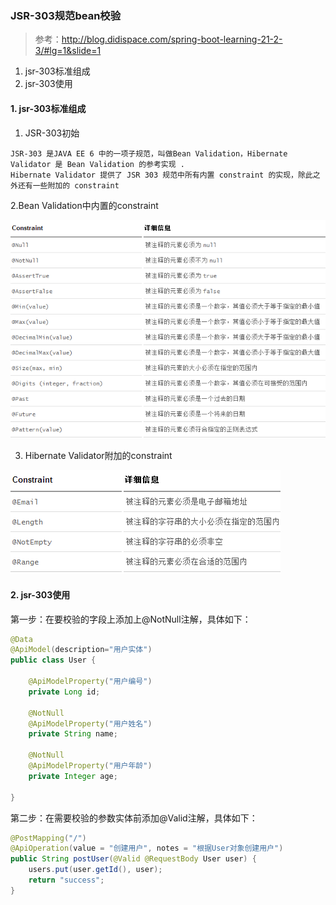 ### JSR-303规范bean校验

> 参考：http://blog.didispace.com/spring-boot-learning-21-2-3/#lg=1&slide=1
1. jsr-303标准组成
2. jsr-303使用


#### 1. jsr-303标准组成

1. JSR-303初始
 ```text
 JSR-303 是JAVA EE 6 中的一项子规范，叫做Bean Validation，Hibernate Validator 是 Bean Validation 的参考实现 .
 Hibernate Validator 提供了 JSR 303 规范中所有内置 constraint 的实现，除此之外还有一些附加的 constraint
 ```
2.Bean Validation中内置的constraint
 
 ![](image/validate1.jpg)
 
3. Hibernate Validator附加的constraint
      
![](image/validate2.jpg)


#### 2. jsr-303使用

第一步：在要校验的字段上添加上@NotNull注解，具体如下：
```java
@Data
@ApiModel(description="用户实体")
public class User {

    @ApiModelProperty("用户编号")
    private Long id;

    @NotNull
    @ApiModelProperty("用户姓名")
    private String name;

    @NotNull
    @ApiModelProperty("用户年龄")
    private Integer age;

}
```

第二步：在需要校验的参数实体前添加@Valid注解，具体如下：
```java
@PostMapping("/")
@ApiOperation(value = "创建用户", notes = "根据User对象创建用户")
public String postUser(@Valid @RequestBody User user) {
    users.put(user.getId(), user);
    return "success";
}
```


